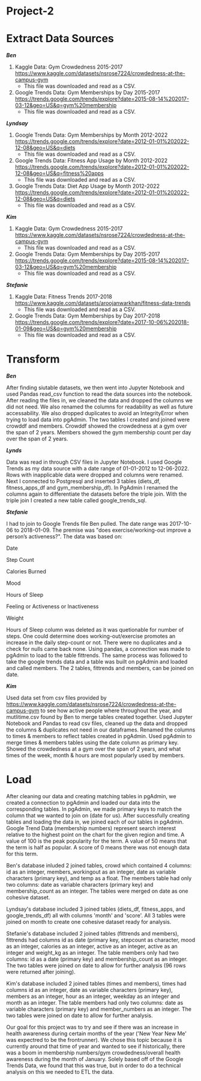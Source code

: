 # Project-2

# Extract Data Sources

***Ben***

1. Kaggle Data: Gym Crowdedness 2015-2017 https://www.kaggle.com/datasets/nsrose7224/crowdedness-at-the-campus-gym
    - This file was downloaded and read as a CSV.
2. Google Trends Data: Gym Memberships by Day 2015-2017 https://trends.google.com/trends/explore?date=2015-08-14%202017-03-12&geo=US&q=gym%20membership
    - This file was downloaded and read as a CSV.

***Lyndsay***

1. Google Trends Data: Gym Memberships by Month 2012-2022 https://trends.google.com/trends/explore?date=2012-01-01%202022-12-08&geo=US&q=diets
    - This file was downloaded and read as a CSV.
2. Google Trends Data: Fitness App Usage by Month 2012-2022 https://trends.google.com/trends/explore?date=2012-01-01%202022-12-08&geo=US&q=fitness%20apps
    - This file was downloaded and read as a CSV.
3. Google Trends Data: Diet App Usage by Month 2012-2022 https://trends.google.com/trends/explore?date=2012-01-01%202022-12-08&geo=US&q=diets
    - This file was downloaded and read as a CSV.

***Kim*** 

1.  Kaggle Data: Gym Crowdedness 2015-2017 https://www.kaggle.com/datasets/nsrose7224/crowdedness-at-the-campus-gym
    - This file was downloaded and read as a CSV.
2. Google Trends Data: Gym Memberships by Day 2015-2017 https://trends.google.com/trends/explore?date=2015-08-14%202017-03-12&geo=US&q=gym%20membership
    - This file was downloaded and read as a CSV.

***Stefanie***

1. Kaggle Data: Fitness Trends 2017-2018 https://www.kaggle.com/datasets/aroojanwarkhan/fitness-data-trends
    - This file was downloaded and read as a CSV.
2. Google Trends Data: Gym Memberships by Day 2017-2018 https://trends.google.com/trends/explore?date=2017-10-06%202018-01-09&geo=US&q=gym%20membership 
    - This file was downloaded and read as a CSV.

# Transform

***Ben***

After finding siutable datasets, we then went into Jupyter Notebook and used Pandas read_csv function to read the data sources into the notebook. 
After reading the files in, we cleaned the data and dropped the columns we did not need. We also renamed the columns for readability as well as future accessability. We also dropped duplicates to avoid an IntegrityError when trying to load data into pgAdmin. The two tables I created and joined were crowddf and members. Crowddf showed the crowdedness at a gym over the span of 2 years. Members showed the gym membership count per day over the span of 2 years.

***Lynds***

Data was read in through CSV files in Jupyter Notebook. I used Google Trends as my data source with a date range of 01-01-2012 to 12-06-2022. Rows with inapplicable data were dropped and columns were renamed. Next I connected to Postgresql and inserted 3 tables (diets_df, fitness_apps_df and gym_membership_df). In PgAdmin I renamed the columns again to differentiate the datasets before the triple join. With the triple join I created a new table called google_trends_sql.

***Stefanie***

I had to join to Google Trends file Ben pulled. The date range was 2017-10-06 to 2018-01-09. The premise was "does exercise/working-out improve a person’s activeness?". 
The data was based on:

Date

Step Count

Calories Burned

Mood

Hours of Sleep

Feeling or Activeness or Inactiveness

Weight

Hours of Sleep column was deleted  as  it was quetionable for number of steps.
One could determine does working-out/exercise promotes an increase in the daily step-count or not.
There were no duplicates and a check for nulls came back none.
Using pandas, a connection was made to pgAdmin to load to the table fittrends.
The same process was followed to take the google trends data and a table was built on pgAdmin and loaded and called members.
The 2 tables, fittrends and members, can be joined on date. 

***Kim***

Used data set from csv files provided by https://www.kaggle.com/datasets/nsrose7224/crowdedness-at-the-campus-gym to see how active people where throughout the year, and mutlitime.csv found by Ben to merge tables created together. Used Jupyter Notebook and Pandas to read csv files,  cleaned up the data and dropped the columns & duplicates not need in our dataframes. Renamed the columns to times & members to reflect tables created in pgAdmin.  Used pgAdmin to merge times & members tables using the date column as primary key. Showed the crowdedness at a gym over the span of 2 years, and what times of the week, month & hours are most popularly used by members.

# Load

After cleaning our data and creating matching tables in pgAdmin, we created a connection to pgAdmin and loaded our data into the corresponding 
tables. In pgAdmin, we made primary keys to match the column that we wanted to join on (date for us). After successfully creating tables and loading the data in, we joined each of our tables in pgAdmin. Google Trend Data (membership numbers) represent search interest relative to the highest point on the chart for the given region and time. A value of 100 is the peak popularity for the term. A value of 50 means that the term is half as popular. A score of 0 means there was not enough data for this term. 

Ben's database inluded 2 joined tables, crowd which contained 4 columns: id as an integer, members_workingout as an integer, date as variable
characters (primary key), and temp as a float. The members table had only two columns: date as variable characters (primary key) and membership_count as an integer. The tables were merged on date as one cohesive dataset.

Lyndsay's database included 3 joined tables (diets_df, fitness_apps, and google_trends_df) all with columns 'month' and 'score'. 
All 3 tables were joined on month to create one cohesive dataset ready for analysis.

Stefanie's database included 2 joined tables (fittrends and members), fittrends had columns id as date (primary key, stepcount as character, mood
as an integer, calories as an integer, active as an integer, active as an integer and weight_kg as an integer. The table members only had two columns: id as a date (primary key) and membership_count as an integer. The two tables were joined on date to allow for further analysis (96 rows were returned after joining).

Kim's database included 2 joined tables (times and members), times had columns id as an integer, date as variable characters (primary key), members as an integer, hour as an integer, weekday as an integer and month as an integer. The table members had only two columns: date as variable characters (primary key) and member_numbers as an integer. The two tables were joined on date to allow for further analysis.

Our goal for this project was to try and see if there was an increase in health awareness during certain months of the year ('New Year New Me' was
expectred to be the frontrunner). We chose this topic because it is currently around that time of year and wanted to see if historically, there
was a boom in membership numbers/gym crowdedness/overall health awareness during the month of January. Solely based off of the Google Trends Data, 
we found that this was true, but in order to do a technical analysis on this we needed to ETL the data.








